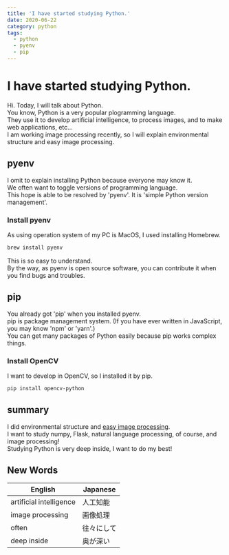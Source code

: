 ```yaml
---
title: 'I have started studying Python.'
date: 2020-06-22
category: python
tags:
  - python
  - pyenv
  - pip
---
```


# I have started studying Python.
Hi. Today, I will talk about Python.  
You know, Python is a very popular plogramming language.  
They use it to develop artificial intelligence, to process images, and to make web applications, etc...  
I am working image processing recently, so I will explain environmental structure and easy image processing.  

## pyenv
I omit to explain installing Python because everyone may know it.  
We often want to toggle versions of programming language.  
This hope is able to be resolved by 'pyenv'. It is 'simple Python version management'.  

### Install pyenv
As using operation system of my PC is MacOS, I used installing Homebrew.  

```bash
brew install pyenv
```

This is so easy to understand.  
By the way, as pyenv is open source software, you can contribute it when you find bugs and troubles. 

## pip
You already got 'pip' when you installed pyenv.  
pip is package management system. (If you have ever written in JavaScript, you may know 'npm' or 'yarn'.)  
You can get many packages of Python easily because pip works complex things.  

### Install OpenCV
I want to develop in OpenCV, so I installed it by pip.

```bash
pip install opencv-python
```

## summary
I did environmental structure and [easy image processing](https://github.com/momeemt/OpenCV_learn/tree/tottori-opencv-tutorial/tottori-u-opencv).  
I want to study numpy, Flask, natural language processing, of course, and image processing!  
Studying Python is very deep inside, I want to do my best!


## New Words
| English | Japanese |
| ------- | -------- |
| artificial intelligence | 人工知能 |
| image processing | 画像処理 |
| often | 往々にして |
| deep inside | 奥が深い |